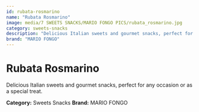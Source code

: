 ```yaml
---
id: rubata-rosmarino
name: "Rubata Rosmarino"
image: media/7 SWEETS SNACKS/MARIO FONGO PICS/rubata_rosmarino.jpg
category: sweets-snacks
description: "Delicious Italian sweets and gourmet snacks, perfect for any occasion or as a special treat."
brand: "MARIO FONGO"
---
```


# Rubata Rosmarino

Delicious Italian sweets and gourmet snacks, perfect for any occasion or as a special treat.

**Category:** Sweets Snacks
**Brand:** MARIO FONGO
